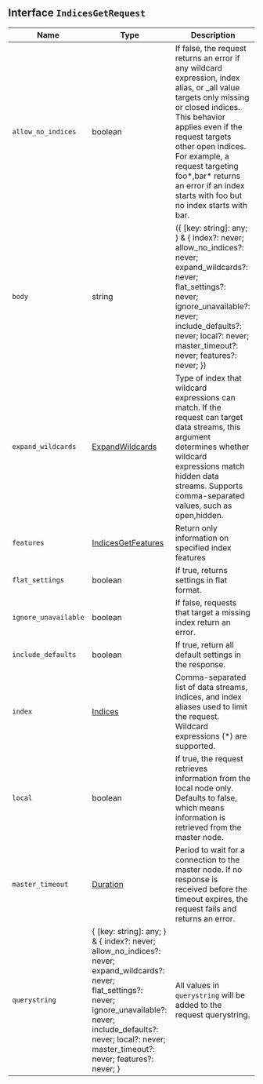 ## Interface `IndicesGetRequest`

| Name | Type | Description |
| - | - | - |
| `allow_no_indices` | boolean | If false, the request returns an error if any wildcard expression, index alias, or _all value targets only missing or closed indices. This behavior applies even if the request targets other open indices. For example, a request targeting foo*,bar* returns an error if an index starts with foo but no index starts with bar. |
| `body` | string | ({ [key: string]: any; } & { index?: never; allow_no_indices?: never; expand_wildcards?: never; flat_settings?: never; ignore_unavailable?: never; include_defaults?: never; local?: never; master_timeout?: never; features?: never; }) | All values in `body` will be added to the request body. |
| `expand_wildcards` | [ExpandWildcards](./ExpandWildcards.md) | Type of index that wildcard expressions can match. If the request can target data streams, this argument determines whether wildcard expressions match hidden data streams. Supports comma-separated values, such as open,hidden. |
| `features` | [IndicesGetFeatures](./IndicesGetFeatures.md) | Return only information on specified index features |
| `flat_settings` | boolean | If true, returns settings in flat format. |
| `ignore_unavailable` | boolean | If false, requests that target a missing index return an error. |
| `include_defaults` | boolean | If true, return all default settings in the response. |
| `index` | [Indices](./Indices.md) | Comma-separated list of data streams, indices, and index aliases used to limit the request. Wildcard expressions (*) are supported. |
| `local` | boolean | If true, the request retrieves information from the local node only. Defaults to false, which means information is retrieved from the master node. |
| `master_timeout` | [Duration](./Duration.md) | Period to wait for a connection to the master node. If no response is received before the timeout expires, the request fails and returns an error. |
| `querystring` | { [key: string]: any; } & { index?: never; allow_no_indices?: never; expand_wildcards?: never; flat_settings?: never; ignore_unavailable?: never; include_defaults?: never; local?: never; master_timeout?: never; features?: never; } | All values in `querystring` will be added to the request querystring. |
